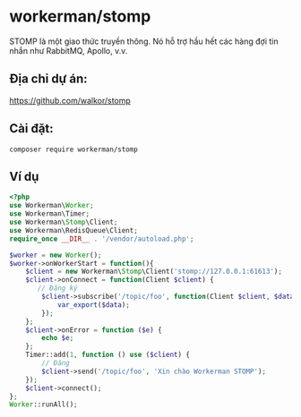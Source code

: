 # workerman/stomp

STOMP là một giao thức truyền thông. Nó hỗ trợ hầu hết các hàng đợi tin nhắn như RabbitMQ, Apollo, v.v.

## Địa chỉ dự án:
https://github.com/walkor/stomp

## Cài đặt:
```composer require workerman/stomp```

## Ví dụ
```php
<?php
use Workerman\Worker;
use Workerman\Timer;
use Workerman\Stomp\Client;
use Workerman\RedisQueue\Client;
require_once __DIR__ . '/vendor/autoload.php';

$worker = new Worker();
$worker->onWorkerStart = function(){
    $client = new Workerman\Stomp\Client('stomp://127.0.0.1:61613');
    $client->onConnect = function(Client $client) {
       // Đăng ký
        $client->subscribe('/topic/foo', function(Client $client, $data) {
            var_export($data);
        });
    };
    $client->onError = function ($e) {
        echo $e;
    };
    Timer::add(1, function () use ($client) {
        // Đăng
        $client->send('/topic/foo', 'Xin chào Workerman STOMP');
    });
    $client->connect();
};
Worker::runAll();
```
